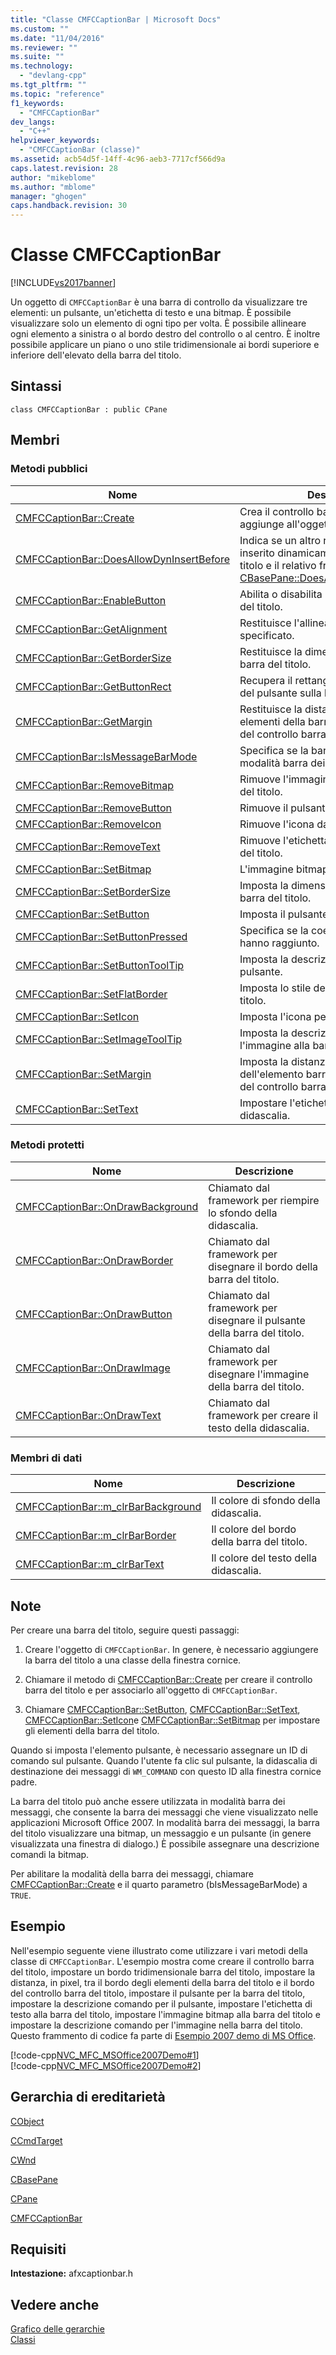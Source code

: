 ```yaml
---
title: "Classe CMFCCaptionBar | Microsoft Docs"
ms.custom: ""
ms.date: "11/04/2016"
ms.reviewer: ""
ms.suite: ""
ms.technology: 
  - "devlang-cpp"
ms.tgt_pltfrm: ""
ms.topic: "reference"
f1_keywords: 
  - "CMFCCaptionBar"
dev_langs: 
  - "C++"
helpviewer_keywords: 
  - "CMFCCaptionBar (classe)"
ms.assetid: acb54d5f-14ff-4c96-aeb3-7717cf566d9a
caps.latest.revision: 28
author: "mikeblome"
ms.author: "mblome"
manager: "ghogen"
caps.handback.revision: 30
---
```

# Classe CMFCCaptionBar
[!INCLUDE[vs2017banner](../../assembler/inline/includes/vs2017banner.md)]

Un oggetto di `CMFCCaptionBar` è una barra di controllo da visualizzare tre elementi: un pulsante, un'etichetta di testo e una bitmap.  È possibile visualizzare solo un elemento di ogni tipo per volta.  È possibile allineare ogni elemento a sinistra o al bordo destro del controllo o al centro.  È inoltre possibile applicare un piano o uno stile tridimensionale ai bordi superiore e inferiore dell'elevato della barra del titolo.  
  
## Sintassi  
  
```  
class CMFCCaptionBar : public CPane  
```  
  
## Membri  
  
### Metodi pubblici  
  
|Nome|Descrizione|  
|----------|-----------------|  
|[CMFCCaptionBar::Create](../Topic/CMFCCaptionBar::Create.md)|Crea il controllo barra del titolo e lo aggiunge all'oggetto di `CMFCCaptionBar`.|  
|[CMFCCaptionBar::DoesAllowDynInsertBefore](../Topic/CMFCCaptionBar::DoesAllowDynInsertBefore.md)|Indica se un altro riquadro può essere inserito dinamicamente dalla barra del titolo e il relativo frame padre.  \(Override [CBasePane::DoesAllowDynInsertBefore](../Topic/CBasePane::DoesAllowDynInsertBefore.md)\).|  
|[CMFCCaptionBar::EnableButton](../Topic/CMFCCaptionBar::EnableButton.md)|Abilita o disabilita il pulsante sulla barra del titolo.|  
|[CMFCCaptionBar::GetAlignment](../Topic/CMFCCaptionBar::GetAlignment.md)|Restituisce l'allineamento dell'elemento specificato.|  
|[CMFCCaptionBar::GetBorderSize](../Topic/CMFCCaptionBar::GetBorderSize.md)|Restituisce la dimensione del bordo della barra del titolo.|  
|[CMFCCaptionBar::GetButtonRect](../Topic/CMFCCaptionBar::GetButtonRect.md)|Recupera il rettangolo di delimitazione del pulsante sulla barra del titolo.|  
|[CMFCCaptionBar::GetMargin](../Topic/CMFCCaptionBar::GetMargin.md)|Restituisce la distanza tra il bordo degli elementi della barra del titolo e il bordo del controllo barra del titolo.|  
|[CMFCCaptionBar::IsMessageBarMode](../Topic/CMFCCaptionBar::IsMessageBarMode.md)|Specifica se la barra del titolo è in modalità barra dei messaggi.|  
|[CMFCCaptionBar::RemoveBitmap](../Topic/CMFCCaptionBar::RemoveBitmap.md)|Rimuove l'immagine bitmap dalla barra del titolo.|  
|[CMFCCaptionBar::RemoveButton](../Topic/CMFCCaptionBar::RemoveButton.md)|Rimuove il pulsante della barra del titolo.|  
|[CMFCCaptionBar::RemoveIcon](../Topic/CMFCCaptionBar::RemoveIcon.md)|Rimuove l'icona dalla barra del titolo.|  
|[CMFCCaptionBar::RemoveText](../Topic/CMFCCaptionBar::RemoveText.md)|Rimuove l'etichetta di testo dalla barra del titolo.|  
|[CMFCCaptionBar::SetBitmap](../Topic/CMFCCaptionBar::SetBitmap.md)|L'immagine bitmap per la didascalia.|  
|[CMFCCaptionBar::SetBorderSize](../Topic/CMFCCaptionBar::SetBorderSize.md)|Imposta la dimensione del bordo della barra del titolo.|  
|[CMFCCaptionBar::SetButton](../Topic/CMFCCaptionBar::SetButton.md)|Imposta il pulsante per la barra del titolo.|  
|[CMFCCaptionBar::SetButtonPressed](../Topic/CMFCCaptionBar::SetButtonPressed.md)|Specifica se la coerenza del pulsante hanno raggiunto.|  
|[CMFCCaptionBar::SetButtonToolTip](../Topic/CMFCCaptionBar::SetButtonToolTip.md)|Imposta la descrizione comando per il pulsante.|  
|[CMFCCaptionBar::SetFlatBorder](../Topic/CMFCCaptionBar::SetFlatBorder.md)|Imposta lo stile del bordo della barra del titolo.|  
|[CMFCCaptionBar::SetIcon](../Topic/CMFCCaptionBar::SetIcon.md)|Imposta l'icona per una didascalia.|  
|[CMFCCaptionBar::SetImageToolTip](../Topic/CMFCCaptionBar::SetImageToolTip.md)|Imposta la descrizione comando per l'immagine alla barra del titolo.|  
|[CMFCCaptionBar::SetMargin](../Topic/CMFCCaptionBar::SetMargin.md)|Imposta la distanza tra il bordo dell'elemento barra del titolo e il bordo del controllo barra del titolo.|  
|[CMFCCaptionBar::SetText](../Topic/CMFCCaptionBar::SetText.md)|Impostare l'etichetta di testo della didascalia.|  
  
### Metodi protetti  
  
|Nome|Descrizione|  
|----------|-----------------|  
|[CMFCCaptionBar::OnDrawBackground](../Topic/CMFCCaptionBar::OnDrawBackground.md)|Chiamato dal framework per riempire lo sfondo della didascalia.|  
|[CMFCCaptionBar::OnDrawBorder](../Topic/CMFCCaptionBar::OnDrawBorder.md)|Chiamato dal framework per disegnare il bordo della barra del titolo.|  
|[CMFCCaptionBar::OnDrawButton](../Topic/CMFCCaptionBar::OnDrawButton.md)|Chiamato dal framework per disegnare il pulsante della barra del titolo.|  
|[CMFCCaptionBar::OnDrawImage](../Topic/CMFCCaptionBar::OnDrawImage.md)|Chiamato dal framework per disegnare l'immagine della barra del titolo.|  
|[CMFCCaptionBar::OnDrawText](../Topic/CMFCCaptionBar::OnDrawText.md)|Chiamato dal framework per creare il testo della didascalia.|  
  
### Membri di dati  
  
|Nome|Descrizione|  
|----------|-----------------|  
|[CMFCCaptionBar::m\_clrBarBackground](../Topic/CMFCCaptionBar::m_clrBarBackground.md)|Il colore di sfondo della didascalia.|  
|[CMFCCaptionBar::m\_clrBarBorder](../Topic/CMFCCaptionBar::m_clrBarBorder.md)|Il colore del bordo della barra del titolo.|  
|[CMFCCaptionBar::m\_clrBarText](../Topic/CMFCCaptionBar::m_clrBarText.md)|Il colore del testo della didascalia.|  
  
## Note  
 Per creare una barra del titolo, seguire questi passaggi:  
  
1.  Creare l'oggetto di `CMFCCaptionBar`.  In genere, è necessario aggiungere la barra del titolo a una classe della finestra cornice.  
  
2.  Chiamare il metodo di [CMFCCaptionBar::Create](../Topic/CMFCCaptionBar::Create.md) per creare il controllo barra del titolo e per associarlo all'oggetto di `CMFCCaptionBar`.  
  
3.  Chiamare [CMFCCaptionBar::SetButton](../Topic/CMFCCaptionBar::SetButton.md), [CMFCCaptionBar::SetText](../Topic/CMFCCaptionBar::SetText.md), [CMFCCaptionBar::SetIcon](../Topic/CMFCCaptionBar::SetIcon.md)e [CMFCCaptionBar::SetBitmap](../Topic/CMFCCaptionBar::SetBitmap.md) per impostare gli elementi della barra del titolo.  
  
 Quando si imposta l'elemento pulsante, è necessario assegnare un ID di comando sul pulsante.  Quando l'utente fa clic sul pulsante, la didascalia di destinazione dei messaggi di `WM_COMMAND` con questo ID alla finestra cornice padre.  
  
 La barra del titolo può anche essere utilizzata in modalità barra dei messaggi, che consente la barra dei messaggi che viene visualizzato nelle applicazioni Microsoft Office 2007.  In modalità barra dei messaggi, la barra del titolo visualizzare una bitmap, un messaggio e un pulsante \(in genere visualizzata una finestra di dialogo.\) È possibile assegnare una descrizione comandi la bitmap.  
  
 Per abilitare la modalità della barra dei messaggi, chiamare [CMFCCaptionBar::Create](../Topic/CMFCCaptionBar::Create.md) e il quarto parametro \(bIsMessageBarMode\) a `TRUE`.  
  
## Esempio  
 Nell'esempio seguente viene illustrato come utilizzare i vari metodi della classe di `CMFCCaptionBar`.  L'esempio mostra come creare il controllo barra del titolo, impostare un bordo tridimensionale barra del titolo, impostare la distanza, in pixel, tra il bordo degli elementi della barra del titolo e il bordo del controllo barra del titolo, impostare il pulsante per la barra del titolo, impostare la descrizione comando per il pulsante, impostare l'etichetta di testo alla barra del titolo, impostare l'immagine bitmap alla barra del titolo e impostare la descrizione comando per l'immagine nella barra del titolo.  Questo frammento di codice fa parte di [Esempio 2007 demo di MS Office](../../top/visual-cpp-samples.md).  
  
 [!code-cpp[NVC_MFC_MSOffice2007Demo#1](../../mfc/reference/codesnippet/CPP/cmfccaptionbar-class_1.h)]  
[!code-cpp[NVC_MFC_MSOffice2007Demo#2](../../mfc/reference/codesnippet/CPP/cmfccaptionbar-class_2.cpp)]  
  
## Gerarchia di ereditarietà  
 [CObject](../../mfc/reference/cobject-class.md)  
  
 [CCmdTarget](../../mfc/reference/ccmdtarget-class.md)  
  
 [CWnd](../../mfc/reference/cwnd-class.md)  
  
 [CBasePane](../../mfc/reference/cbasepane-class.md)  
  
 [CPane](../../mfc/reference/cpane-class.md)  
  
 [CMFCCaptionBar](../../mfc/reference/cmfccaptionbar-class.md)  
  
## Requisiti  
 **Intestazione:** afxcaptionbar.h  
  
## Vedere anche  
 [Grafico delle gerarchie](../../mfc/hierarchy-chart.md)   
 [Classi](../../mfc/reference/mfc-classes.md)